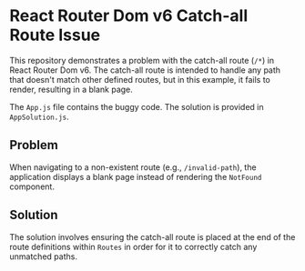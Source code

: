 # React Router Dom v6 Catch-all Route Issue

This repository demonstrates a problem with the catch-all route (`/*`) in React Router Dom v6.  The catch-all route is intended to handle any path that doesn't match other defined routes, but in this example, it fails to render, resulting in a blank page.

The `App.js` file contains the buggy code.  The solution is provided in `AppSolution.js`.

## Problem

When navigating to a non-existent route (e.g., `/invalid-path`), the application displays a blank page instead of rendering the `NotFound` component. 

## Solution

The solution involves ensuring the catch-all route is placed at the end of the route definitions within `Routes` in order for it to correctly catch any unmatched paths.